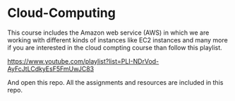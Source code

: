 # Cloud-Computing
This course includes the Amazon web service (AWS) in which we are working with different kinds of instances like EC2 instances and many more if you are interested in the cloud compting course than follow this playlist.

https://www.youtube.com/playlist?list=PLI-NDrVod-AyFcJtLCdkyEsF5FmUwJC83

And open this repo. All the assignments and resources are included in this repo.
